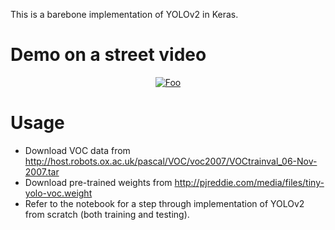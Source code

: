 This is a barebone implementation of YOLOv2 in Keras.

# Demo on a street video

<a href="https://www.youtube.com/watch?v=oYCaILZxEWM" rel="some text"><p align="center">![Foo](https://j.gifs.com/j2o0Yz.gif)</p></a>

# Usage

+ Download VOC data from http://host.robots.ox.ac.uk/pascal/VOC/voc2007/VOCtrainval_06-Nov-2007.tar 
+ Download pre-trained weights from http://pjreddie.com/media/files/tiny-yolo-voc.weight
+ Refer to the notebook for a step through implementation of YOLOv2 from scratch (both training and testing).
